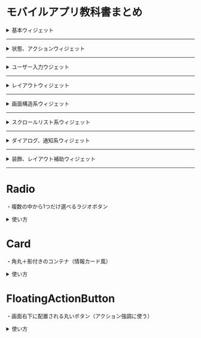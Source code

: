 # モバイルアプリ教科書まとめ 
  <details><summary>基本ウィジェット</summary>

  # Text  
・文字を表示する基本ウィジェット 
<details>
<summary>使い方</summary> 

    Text　(
      'こんにちは Flutter!',
      style: TextStyle(fontSize: 24, color: Colors.blue),
    )
</details>

# Image  
・画像を表示（ネット・アセット両対応）  
<details>
<summary>使い方</summary>
・ネット<br>
  
    Image.network(
    'https://example.com/image.png',
    width: 100,
    height: 100,
    )

・アセット<br>

    Image.asset(
      'assets/sample.png',
      width: 100,
      height: 100,
    )
</details>

# Icon  
・アイコン表示用  
<details>
<summary>使い方</summary>
  
    Icon(
      Icons.favorite,
      color: Colors.red,
      size: 48,
    )  
</details>

# Divider
・線を引いてUIの区切りを作るウィジェット

<details>
<summary>使い方</summary> 
  
    Divider(
    color: Colors.grey,
    thickness: 1, 
    indent: 16, 
    endIndent: 16, 
    ) 
</details>

# RichText
・複数のスタイルを組み合わせたテキストを表示する

<details>
  <summary>使い方</summary>
  
    RichText( 
    text: TextSpan( 
    style: TextStyle(fontSize: 18, color: Colors.black), 
    children: [ 
    TextSpan(text: 'こんにちは、'), 
    TextSpan( <br> text: 'Flutter', 
    style: TextStyle(fontWeight: FontWeight.bold, color: Colors.blue), 
    ), 
    TextSpan(text: '！'), 
    ], 
    ), 
    ) 
</details>

</details>

-------------------------------------------

<details>
<summary>状態、アクションウィジェット</summary> 

# ElevatedButton
・押すと反応する立体ボタン

<details>
<summary>使い方</summary>
  
    ElevatedButton(  
    onPressed: () {
    print('ボタンが押されました');
    },
    child: Text('クリック'),
    )

</details>

# TextButton
・背景のないフラットなボタン（リンク風に見える）

<details>
  <summary>使い方</summary> 
  
    TextButton( 
    onPressed: () { 
    print('TextButtonが押されました'); 
    }, 
    child: Text('押す'), 
    ) 
    
</details>

# IconButton  
・アイコンだけのボタン（押すとアイコンに反応が出る）

<details>  
  <summary>使い方</summary>  

  　IconButton(  
    onPressed: () {  
    print('IconButtonが押されました');  
    },  
    icon: Icon(Icons.favorite),  
  　)
</details> 

## FloatingActionButton  
・画面上に浮かぶ丸いボタン。通常は画面の右下に配置される。

<details>  
  <summary>使い方</summary>  

  　FloatingActionButton(
    onPressed: () {
    print('FloatingActionButtonが押されました');
    },
    child: Icon(Icons.add),
  　)
</details> 

# Checkbox
・オン／オフを切り替えるチェック用ウィジェット

<details> 
  <summary>使い方</summary> 

    bool isChecked = false; 
    Checkbox( 
    value: isChecked, 
    onChanged: (bool? value) { 
    setState(() { 
    isChecked = value!; 
    }); 
    }, 
    ) 

</details>

# Switch
・ON/OFFを切り替えるスイッチ型ウィジェット

<details> 
    <summary>使い方</summary> 
    
    bool isOn = false; 
    Switch( 
    value: isOn, 
    onChanged: (bool value) { 
    setState(() { 
    isOn = value; 
    }); 
    }, 
    ) 

</details>

# Slider
・数値をスライドで選択できるウィジェット

<details> 
  <summary>使い方</summary> 
  
    double sliderValue = 50; 
    Slider( 
    min: 0, 
    max: 100, 
    value: sliderValue, 
    onChanged: (double value) { 
    setState(() { 
    sliderValue = value; 
    }); 
    }, 
    ) 

</details>


</details>

-------------------------------------------

  <details>
    <summary>ユーザー入力ウジェット</summary>

# TextField
・テキストをユーザーが入力するためのフィールド

<details> 
  <summary>使い方</summary>
  
    final myController = TextEditingController(); 
    TextField( 
    controller: myController, 
    decoration: InputDecoration(labelText: '名前'), 
    ) 

</details>

# TextFormField  
・テキスト入力用のフォームウィジェット。バリデーションや装飾も可能。

<details>  
  <summary>使い方</summary>  

    　TextFormField(
      decoration: InputDecoration(
      labelText: '名前',
      border: OutlineInputBorder(),
      ),
      onChanged: (value) {
      print('入力された値: $value');
      },
    　)

</details>

# DropdownButton
・選択肢から1つを選ぶドロップダウンメニュー

<details>
<summary>使い方</summary>
  
    　String selected = '選択肢1'; 
    　DropdownButton<String>( 
      value: selected, 
      items: ['選択肢1', '選択肢2'] 
      .map((e) => DropdownMenuItem(value: e, child: Text(e))) 
      .toList(), 
      onChanged: (value) { 
      setState(() { 
      selected = value!; 
      }); 
      }, 
      ) 
</details>

## Radio  
・複数の選択肢から1つだけ選べる丸ボタン。グループ化して使う。

<details>
  <summary>使い方</summary>

    int _selectedValue = 1;
    
    Column(
      children: [
        Radio<int>(
          value: 1,
          groupValue: _selectedValue,
          onChanged: (value) {
            print('1が選ばれました');
          },
        ),
        Radio<int>(
          value: 2,
          groupValue: _selectedValue,
          onChanged: (value) {
            print('2が選ばれました');
          },
        ),
      ],
    )

</details> 

## Form  
・複数の入力フィールドをまとめてバリデーション（検証）するためのウィジェット。

<details>
  <summary>使い方</summary>

    final _formKey = GlobalKey<FormState>();
    
    Form(
      key: _formKey,
      child: Column(
        children: [
          TextFormField(
            decoration: InputDecoration(
              labelText: 'ユーザー名',
              border: OutlineInputBorder(),
            ),
            validator: (value) {
              if (value == null || value.isEmpty) {
                return 'ユーザー名を入力してください';
              }
              return null;
            },
          ),
          SizedBox(height: 16),
          ElevatedButton(
            onPressed: () {
              if (_formKey.currentState!.validate()) {
                print('バリデーション成功！');
              } else {
                print('バリデーション失敗');
              }
            },
            child: Text('送信'),
          ),
        ],
      ),
    )
</details>

</details>

  -------------------------------------------

  <details>
    <summary>レイアウトウィジェット</summary>

# Row / Column
・水平方向・垂直方向にウィジェットを並べる 
<details>
<summary>使い方</summary>  
  
    Row(  
      mainAxisAlignment: MainAxisAlignment.center,
      children: [
        Text('左'),
        SizedBox(width: 10),
        Text('右'),
      ],
    )
    
    Column(
      mainAxisAlignment: MainAxisAlignment.center,
      children: [
        Text('上'),
        SizedBox(height: 10),
        Text('下'),
      ],
    )

</details>  

# Stack  
・ウィジェットを重ねて表示する。

<details>
  <summary>使い方</summary>

    Stack(
      children: [
        Container(
          width: 100,
          height: 100,
          color: Colors.blue,
        ),
        Container(
          width: 60,
          height: 60,
          color: Colors.red,
        ),
      ],
    )
</details>

# Expanded  
・余っているスペースを自動で広がって埋めてくれるウィジェット（主に Row や Column の中で使う）。

<details>
  <summary>使い方</summary>

    Row(
      children: [
        Container(
          width: 50,
          height: 50,
          color: Colors.red,
        ),
        Expanded(
          child: Container(
            height: 50,
            color: Colors.blue,
          ),
        ),
      ],
    )

</details>

# Flexible  
・`Expanded` に似ているが、子ウィジェットのサイズを「最大限広げる」ことができ、必要なら縮むこともできる。

<details>
  <summary>使い方</summary>

    Row(
      children: [
        Container(
          width: 50,
          height: 50,
          color: Colors.red,
        ),
        Flexible(
          child: Container(
            height: 50,
            color: Colors.green,
          ),
        ),
      ],
    )

</details>

# Spacer  
・`Row` や `Column` の中で空きスペースを作って、ウィジェットの間に余白を入れるためのウィジェット。

<details>
  <summary>使い方</summary>

    Row(
      children: [
        Icon(Icons.star),
        Spacer(),
        Icon(Icons.star),
      ],
    )

</details>

# SizedBox  
・指定した幅・高さの空間を作ったり、ウィジェットのサイズを固定したりするためのウィジェット。

<details>
  <summary>使い方（かんたんな例）</summary>

    SizedBox(
      width: 100,
      height: 50,
      child: Container(
        color: Colors.blue,
      ),
    )

</details>

# Align  
・子ウィジェットを親の中で指定した位置に配置するためのウィジェット。

<details>
  <summary>使い方</summary>

    Align(
      alignment: Alignment.topRight, // 右上に配置
      child: Container(
        width: 100,
        height: 100,
        color: Colors.red,
      ),
    )

</details>

# Center  
・子ウィジェットを中央に配置するためのウィジェット  
<details>
  <summary>使い方</summary>
  
    Center( 
      child: Text('中央揃えのテキスト'), 
    ) 

</details>

# Padding  
・子ウィジェットの内側に余白を追加するウィジェット  
<details>
<summary>使い方</summary>
  
    Padding(
      padding: EdgeInsets.all(16),
      child: Text('余白付きテキスト'),
    )

</details>

# Container  
・余白、サイズ、装飾などをまとめて指定できる箱  
<details>
<summary>使い方</summary>
  
    Container(
      padding: EdgeInsets.all(16),
      color: Colors.amber,
      child: Text('中にテキストがあります'),
    )  
    
</details>

# Margin（Flutterでの実装例）  
・ウィジェットの外側に余白（マージン）をつけるには `Container` の `margin` を使うか、`Padding` を使う。

<details>
  <summary>使い方（Containerのmargin）</summary>

    Container(
      margin: EdgeInsets.all(16), // 全方向に16ピクセルのマージン
      color: Colors.blue,
      child: Text('マージン付きのテキスト'),
    )
    
</details>
</details>

  -------------------------------------------

  <details>
    <summary>画面構造系ウィジェット</summary>

# Scaffold  
・マテリアルデザインの基本的な画面構造を作るためのウィジェット。 
・AppBar、ボディなどをまとめた画面の土台　
・AppBar、Drawer、FloatingActionButton、Bodyなどを簡単に配置できる。

<details>
  <summary>使い方</summary>

    Scaffold(
      appBar: AppBar(
        title: Text('タイトル'),
      ),
      body: Center(
        child: Text('こんにちは、Scaffold！'),
      ),
      floatingActionButton: FloatingActionButton(
        onPressed: () {
          print('FABが押されました');
        },
        child: Icon(Icons.add),
      ),
    )

</details>

# AppBar  
・画面上部のバー（タイトルやアクションを表示）
<details>
<summary>使い方</summary>  
  
    AppBar(  
      title: Text('アプリのタイトル'), 
      backgroundColor: Colors.green,  
    ),
  
</details>

# BottomNavigationBar  
・画面下部にタブのようなナビゲーションバーを表示するウィジェット。  
・複数のアイコンやテキストで画面切り替えに使う。

<details>
  <summary>使い方</summary>

    int _selectedIndex = 0;
    
    BottomNavigationBar(
      currentIndex: _selectedIndex,
      onTap: (int index) {
        print('選択されたタブ: $index');
        // setState(() {
        //   _selectedIndex = index;
        // });
      },
      items: const [
        BottomNavigationBarItem(
          icon: Icon(Icons.home),
          label: 'ホーム',
        ),
        BottomNavigationBarItem(
          icon: Icon(Icons.search),
          label: '検索',
        ),
        BottomNavigationBarItem(
          icon: Icon(Icons.person),
          label: 'プロフィール',
        ),
      ],
    )

</details>

# Drawer  
・画面の左端からスライドして出てくるメニュー用のサイドバー。  
・`Scaffold` の `drawer` プロパティにセットして使う。

<details>
  <summary>使い方</summary>

    Scaffold(
      appBar: AppBar(
        title: Text('Drawerの例'),
      ),
      drawer: Drawer(
        child: ListView(
          padding: EdgeInsets.zero,
          children: [
            DrawerHeader(
              decoration: BoxDecoration(
                color: Colors.blue,
              ),
              child: Text(
                'メニュー',
                style: TextStyle(
                  color: Colors.white,
                  fontSize: 24,
                ),
              ),
            ),
            ListTile(
              leading: Icon(Icons.home),
              title: Text('ホーム'),
              onTap: () {
                print('ホームが選ばれました');
              },
            ),
            ListTile(
              leading: Icon(Icons.settings),
              title: Text('設定'),
              onTap: () {
                print('設定が選ばれました');
              },
            ),
          ],
        ),
      ),
      body: Center(child: Text('メイン画面')),
    )

</details>

# TabBar / TabBarView  
・タブで画面やコンテンツを切り替えるウィジェット。  
・`DefaultTabController` でまとめて管理するのが一般的。
| 比較項目       | `TabBar`                 | `TabBarView`                    |
| ---------- | ------------------------ | ------------------------------- |
| **役割**     | タブ（見出し）を表示する             | 各タブに対応した内容（ページ）を表示する            |
| **表示位置**   | 通常は `AppBar` の下          | `Scaffold` の `body` に表示されることが多い |
| **見た目**    | タブの一覧（テキストやアイコン）         | タブごとのコンテンツ（中身）                  |
| **連携方法**   | インデックスで `TabBarView` と連動 | `TabBar` の選択に応じて自動で内容を切り替える     |
| **単体利用**   | 単体では切り替えはできない（表示だけ）      | 単体では制御できない（切り替えのきっかけが必要）        |
| **よく使う場所** | `AppBar` の `bottom:` に設定 | `Scaffold` の `body:` に設定        |


<details>
  <summary>使い方</summary>

    DefaultTabController(
      length: 3, // タブの数
      child: Scaffold(
        appBar: AppBar(
          title: Text('TabBarの例'),
          bottom: TabBar(
            tabs: [
              Tab(icon: Icon(Icons.home), text: 'ホーム'),
              Tab(icon: Icon(Icons.search), text: '検索'),
              Tab(icon: Icon(Icons.settings), text: '設定'),
            ],
          ),
        ),
        body: TabBarView(
          children: [
            Center(child: Text('ホーム画面')),
            Center(child: Text('検索画面')),
            Center(child: Text('設定画面')),
          ],
        ),
      ),
    )

</details>


</details>

  -------------------------------------------

  <details>
    <summary>スクロールリスト系ウィジェット</summary>

# SingleChildScrollView  
・1つのウィジェット（子）をスクロール可能にする。  
・内容が画面より大きいときに、縦や横にスクロールさせたい場合に使う。

<details>
  <summary>使い方（かんたんな縦スクロール）</summary>

    SingleChildScrollView(
      child: Column(
        children: [
          Container(height: 200, color: Colors.red),
          Container(height: 200, color: Colors.green),
          Container(height: 200, color: Colors.blue),
          Container(height: 200, color: Colors.orange),
        ],
      ),
    )

</details>

# ListView
・縦方向に複数のウィジェットをスクロール表示する

<details> 
  <summary>使い方</summary> 
  
      ListView(
      children: [
      Text('項目1'), 
      Text('項目2'),
      Text('項目3'),
      ],
      )
      
</details>


</details>

  -------------------------------------------

  <details>
    <summary>ダイアログ、通知系ウィジェット</summary>
  </details>

  -------------------------------------------

  <details>
    <summary>装飾、レイアウト補助ウィジェット</summary>
  </details>

  -------------------------------------------


  # Radio
・複数の中から1つだけ選べるラジオボタン

<details> <summary>使い方</summary> String selected = 'A'; <br>
Radio( <br>
value: 'A', <br>
groupValue: selected, <br>
onChanged: (value) { <br>
setState(() { <br>
selected = value!; <br>
}); <br>
}, <br>
) <br>

</details>


# Card
・角丸＋影付きのコンテナ（情報カード風）

<details>
  <summary>使い方</summary> 
  Card( <br>
  elevation: 4, <br>
  child: Padding( <br>
  padding: EdgeInsets.all(16), <br>
  child: Text('カードの中身'), <br>
  ), <br>
  ) <br>
</details>

# FloatingActionButton
・画面右下に配置される丸いボタン（アクション強調に使う）

<details>
  <summary>使い方</summary>
  FloatingActionButton( <br>
  onPressed: () { <br>
  print('追加されました'); <br>
  }, <br>
  child: Icon(Icons.add), <br>
  backgroundColor: Colors.green, <br>
  ) <br>
</details>
